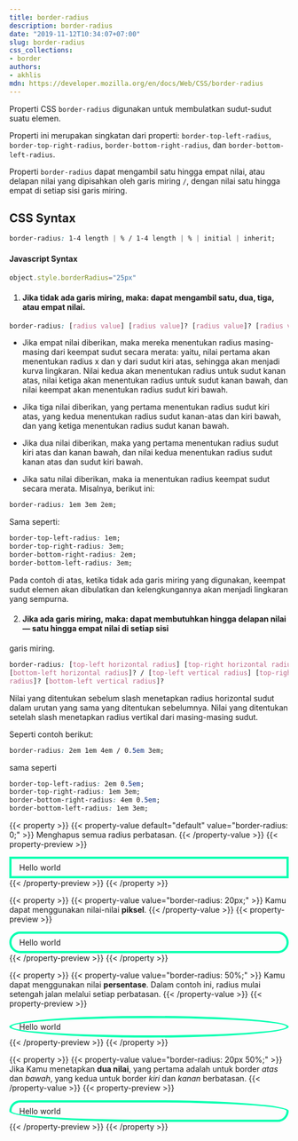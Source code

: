 ```yaml
---
title: border-radius
description: border-radius
date: "2019-11-12T10:34:07+07:00"
slug: border-radius
css_collections:
- border
authors:
- akhlis
mdn: https://developer.mozilla.org/en/docs/Web/CSS/border-radius
---
```


Properti CSS `border-radius` digunakan untuk membulatkan sudut-sudut suatu elemen.

Properti ini merupakan singkatan dari properti: `border-top-left-radius`, `border-top-right-radius`,
`border-bottom-right-radius`, dan `border-bottom-left-radius`.

Properti `border-radius` dapat mengambil satu hingga empat nilai, atau delapan nilai yang dipisahkan oleh garis miring
`/`, dengan nilai satu hingga empat di setiap sisi garis miring.

## CSS Syntax
```css
border-radius: 1-4 length | % / 1-4 length | % | initial | inherit;
```

#### Javascript Syntax
```js
object.style.borderRadius="25px"
```

1. #### Jika tidak ada garis miring, maka: dapat mengambil satu, dua, tiga, atau empat nilai.

```css
border-radius: [radius value] [radius value]? [radius value]? [radius value]?; // '?' indicates value is optional
```
- Jika empat nilai diberikan, maka mereka menentukan radius masing-masing dari keempat sudut secara merata: yaitu, nilai
pertama akan menentukan radius x dan y dari sudut kiri atas, sehingga akan menjadi kurva lingkaran. Nilai kedua akan
menentukan radius untuk sudut kanan atas, nilai ketiga akan menentukan radius untuk sudut kanan bawah, dan nilai keempat
akan menentukan radius sudut kiri bawah.

- Jika tiga nilai diberikan, yang pertama menentukan radius sudut kiri atas, yang kedua menentukan radius sudut
kanan-atas dan kiri bawah, dan yang ketiga menentukan radius sudut kanan bawah.

- Jika dua nilai diberikan, maka yang pertama menentukan radius sudut kiri atas dan kanan bawah, dan nilai kedua
menentukan radius sudut kanan atas dan sudut kiri bawah.

- Jika satu nilai diberikan, maka ia menentukan radius keempat sudut secara merata.
Misalnya, berikut ini:
```css
border-radius: 1em 3em 2em;
```
Sama seperti:
```css
border-top-left-radius: 1em;
border-top-right-radius: 3em;
border-bottom-right-radius: 2em;
border-bottom-left-radius: 3em;
```

Pada contoh di atas, ketika tidak ada garis miring yang digunakan, keempat sudut elemen akan dibulatkan dan
kelengkungannya akan menjadi lingkaran yang sempurna.

2. #### Jika ada garis miring, maka: dapat membutuhkan hingga delapan nilai — satu hingga empat nilai di setiap sisi
garis miring.
```css
border-radius: [top-left horizontal radius] [top-right horizontal radius]? [bottom-right horizontal radius]?
[bottom-left horizontal radius]? / [top-left vertical radius] [top-right vertical radius]? [bottom-right vertical
radius]? [bottom-left vertical radius]?
```
Nilai yang ditentukan sebelum slash menetapkan radius horizontal sudut dalam urutan yang sama yang ditentukan
sebelumnya. Nilai yang ditentukan setelah slash menetapkan radius vertikal dari masing-masing sudut.

Seperti contoh berikut:
```css
border-radius: 2em 1em 4em / 0.5em 3em;
```
sama seperti
```css
border-top-left-radius: 2em 0.5em;
border-top-right-radius: 1em 3em;
border-bottom-right-radius: 4em 0.5em;
border-bottom-left-radius: 1em 3em;
```

{{< property >}}
{{< property-value default="default" value="border-radius: 0;" >}}
Menghapus semua radius perbatasan.
{{< /property-value >}}
{{< property-preview >}}
<div class="property__example border-radius " id="border-radius-0">Hello world</div>
{{< /property-preview >}}
{{< /property >}}

{{< property >}}
{{< property-value value="border-radius: 20px;" >}}
Kamu dapat menggunakan nilai-nilai __piksel__.
{{< /property-value >}}
{{< property-preview >}}
<div class="property__example border-radius " id="border-radius-20px">Hello world</div>
{{< /property-preview >}}
{{< /property >}}

{{< property >}}
{{< property-value value="border-radius: 50%;" >}}
Kamu dapat menggunakan nilai __persentase__. Dalam contoh ini, radius mulai setengah jalan melalui setiap perbatasan.
{{< /property-value >}}
{{< property-preview >}}
<div class="property__example border-radius " id="border-radius-50">Hello world</div>
{{< /property-preview >}}
{{< /property >}}

{{< property >}}
{{< property-value value="border-radius: 20px 50%;" >}}
Jika Kamu menetapkan __dua nilai__, yang pertama adalah untuk border _atas_ dan _bawah_, yang kedua untuk border _kiri_
dan _kanan_ berbatasan.
{{< /property-value >}}
{{< property-preview >}}
<div class="property__example border-radius " id="border-radius-20px-50">Hello world</div>
{{< /property-preview >}}
{{< /property >}}

<style type="text/css">
    .border-radius {
        border: 4px solid #05ffb0;
        padding: 0.5em 1em;
    }

    #border-radius-0 {
        border-radius: 0;
    }

    #border-radius-20px {
        border-radius: 20px;
    }

    #border-radius-50 {
        border-radius: 50%;
    }

    #border-radius-20px-50 {
        border-radius: 20px 50%;
    }
</style>
